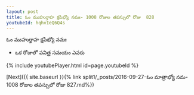 ```yaml
---
layout: post
title: ఓం ముహుర్తాహ క్షపేభ్యో నమః- 1008 రోజుల తపస్సులో రోజు  828
youtubeId: hqhvIeQ6Q4s
---
```

 
 
 ఓం ముహుర్తాహ క్షపేభ్యో నమః  
 
 -  ఒక రోజులో పవిత్ర సమయం ఎవరు 
 
  
 
  
 
 
 
 
 
 


{% include youtubePlayer.html id=page.youtubeId %}
 
[Next]({{ site.baseurl }}{% link  split1/_posts/2016-09-27-ఓం  మాత్రాభ్యో  నమ- 1008 రోజుల తపస్సులో రోజు  827.md%})
 
